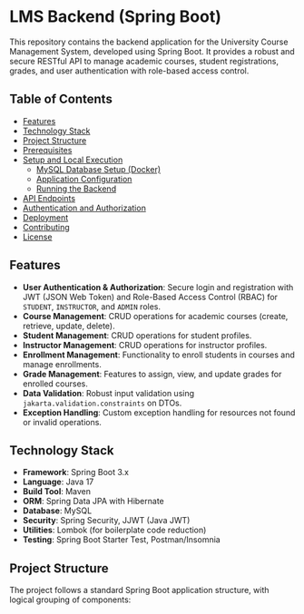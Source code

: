 # LMS Backend (Spring Boot)

This repository contains the backend application for the University Course Management System, developed using Spring Boot. It provides a robust and secure RESTful API to manage academic courses, student registrations, grades, and user authentication with role-based access control.

## Table of Contents

- [Features](#features)
- [Technology Stack](#technology-stack)
- [Project Structure](#project-structure)
- [Prerequisites](#prerequisites)
- [Setup and Local Execution](#setup-and-local-execution)
  - [MySQL Database Setup (Docker)](#mysql-database-setup-docker)
  - [Application Configuration](#application-configuration)
  - [Running the Backend](#running-the-backend)
- [API Endpoints](#api-endpoints)
- [Authentication and Authorization](#authentication-and-authorization)
- [Deployment](#deployment)
- [Contributing](#contributing)
- [License](#license)

## Features

-   **User Authentication & Authorization**: Secure login and registration with JWT (JSON Web Token) and Role-Based Access Control (RBAC) for `STUDENT`, `INSTRUCTOR`, and `ADMIN` roles.
-   **Course Management**: CRUD operations for academic courses (create, retrieve, update, delete).
-   **Student Management**: CRUD operations for student profiles.
-   **Instructor Management**: CRUD operations for instructor profiles.
-   **Enrollment Management**: Functionality to enroll students in courses and manage enrollments.
-   **Grade Management**: Features to assign, view, and update grades for enrolled courses.
-   **Data Validation**: Robust input validation using `jakarta.validation.constraints` on DTOs.
-   **Exception Handling**: Custom exception handling for resources not found or invalid operations.

## Technology Stack

-   **Framework**: Spring Boot 3.x
-   **Language**: Java 17
-   **Build Tool**: Maven
-   **ORM**: Spring Data JPA with Hibernate
-   **Database**: MySQL
-   **Security**: Spring Security, JJWT (Java JWT)
-   **Utilities**: Lombok (for boilerplate code reduction)
-   **Testing**: Spring Boot Starter Test, Postman/Insomnia

## Project Structure

The project follows a standard Spring Boot application structure, with logical grouping of components:
